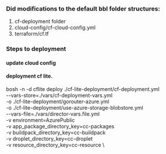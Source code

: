 ### Did modifications to the default bbl folder structures:
1. cf-deployment folder
2. cloud-config/cf-cloud-config.yml
3. terraform/cf.tf

<!-- https://github.com/cloudfoundry/bosh-bootloader/tree/master/plan-patches/byoresource-group-azure -->

### Steps to deployment
#### update cloud config
<!-- eval "$(bbl print-env)"
export deployment_name='cf'
bosh update-config --name ${deployment_name} \
   ./cf-deployment/cf-cloud-config.yml \
   --type cloud
   -v vnet_name=andliu-cflite-vn \
   -v cf_subnet=andliu-cflite-cf-sn \
   -v cf_subnet_cidr=10.0.16.0/20 \
   -v cf_internal_gw=10.0.16.1 \ -->

#### deployment cf lite.
bosh -n -d cflite deploy ./cf-lite-deployment/cf-deployment.yml \
  --vars-store=./vars/cf-deployment-vars.yml \
  -o ./cf-lite-deployment/gorouter-azure.yml \
  -o ./cf-lite-deployment/use-azure-storage-blobstore.yml \
  --vars-file=./vars/director-vars.file.yml \
  -v environment=AzurePublic \
  -v app_package_directory_key=cc-packages \
  -v buildpack_directory_key=cc-buildpack \
  -v droplet_directory_key=cc-droplet \
  -v resource_directory_key=cc-resource \